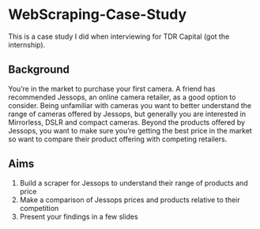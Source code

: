 # WebScraping-Case-Study
This is a case study I did when interviewing for TDR Capital (got the internship).

## Background
You’re in the market to purchase your first camera.
A friend has recommended Jessops, an online camera retailer, as a good option to consider.
Being unfamiliar with cameras you want to better understand the range of cameras offered by Jessops, but generally you are interested in Mirrorless, DSLR and compact cameras.
Beyond the products offered by Jessops, you want to make sure you’re getting the best price in the market so want to compare their product offering with competing retailers.

## Aims
1. Build a scraper for Jessops to understand their range of products and price
2. Make a comparison of Jessops prices and products relative to their competition 
3. Present your findings in a few slides 
